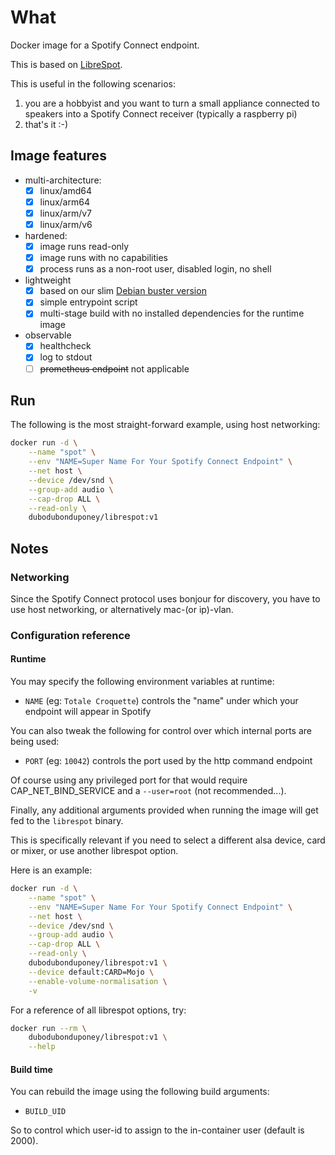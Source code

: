 # What

Docker image for a Spotify Connect endpoint.

This is based on [LibreSpot](https://github.com/librespot-org/librespot).

This is useful in the following scenarios:

 1. you are a hobbyist and you want to turn a small appliance connected to speakers into a Spotify Connect receiver (typically a raspberry pi) 
 1. that's it :-)

## Image features

 * multi-architecture:
    * [x] linux/amd64
    * [x] linux/arm64
    * [x] linux/arm/v7
    * [x] linux/arm/v6
 * hardened:
    * [x] image runs read-only
    * [x] image runs with no capabilities
    * [x] process runs as a non-root user, disabled login, no shell
 * lightweight
    * [x] based on our slim [Debian buster version](https://github.com/dubo-dubon-duponey/docker-debian)
    * [x] simple entrypoint script
    * [x] multi-stage build with no installed dependencies for the runtime image
 * observable
    * [x] healthcheck
    * [x] log to stdout
    * [ ] ~~prometheus endpoint~~ not applicable

## Run

The following is the most straight-forward example, using host networking:

```bash
docker run -d \
    --name "spot" \
    --env "NAME=Super Name For Your Spotify Connect Endpoint" \
    --net host \
    --device /dev/snd \
    --group-add audio \
    --cap-drop ALL \
    --read-only \
    dubodubonduponey/librespot:v1
```

## Notes

### Networking

Since the Spotify Connect protocol uses bonjour for discovery, you have to use host networking, or alternatively mac-(or ip)-vlan.

### Configuration reference

#### Runtime

You may specify the following environment variables at runtime:

 * `NAME` (eg: `Totale Croquette`) controls the "name" under which your endpoint will appear in Spotify

You can also tweak the following for control over which internal ports are being used:

 * `PORT` (eg: `10042`) controls the port used by the http command endpoint

Of course using any privileged port for that would require CAP_NET_BIND_SERVICE and a `--user=root` (not recommended...).

Finally, any additional arguments provided when running the image will get fed to the `librespot` binary.

This is specifically relevant if you need to select a different alsa device, card or mixer, or use another librespot option.

Here is an example:
```bash
docker run -d \
    --name "spot" \
    --env "NAME=Super Name For Your Spotify Connect Endpoint" \
    --net host \
    --device /dev/snd \
    --group-add audio \
    --cap-drop ALL \
    --read-only \
    dubodubonduponey/librespot:v1 \
    --device default:CARD=Mojo \
    --enable-volume-normalisation \
    -v
```

For a reference of all librespot options, try:
```bash
docker run --rm \
    dubodubonduponey/librespot:v1 \
    --help
```

#### Build time

You can rebuild the image using the following build arguments:

 * `BUILD_UID`
 
So to control which user-id to assign to the in-container user (default is 2000).

